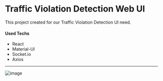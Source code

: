 # Traffic Violation Detection Web UI
This project created for our Traffic Violation Detection UI need.


#### Used Techs
- React
- Material-UI
- Socket.io
- Axios

---

![image](https://user-images.githubusercontent.com/41192900/157745986-0d09606a-8992-44c7-8970-a2afbf464d35.png)



